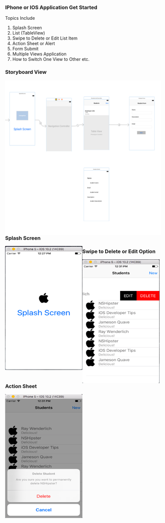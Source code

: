 ### IPhone or IOS Application Get Started 

   Topics Include   

1. Splash Screen 
2. List (TableView)
3. Swipe to  Delete or Edit List Item
4. Action Sheet or Alert 
5. Form Submit
6. Multiple Views Application 
7. How to Switch One View to Other etc.


### Storyboard View

<img src="https://github.com/technolabs/IOSAppDemo/blob/master/images/Screen%20Shot%202017-01-28%20at%2012.22.57%20PM.png?raw=true" align="left" height="500" width="900" >

### Splash Screen

<img src="https://github.com/technolabs/IOSAppDemo/blob/master/images/Screen%20Shot%202017-01-28%20at%2012.26.52%20PM.png?raw=true" align="left" height="400" width="250" >

### Swipe to Delete or Edit Option

<img src="https://github.com/technolabs/IOSAppDemo/blob/master/images/Screen%20Shot%202017-01-28%20at%2012.30.52%20PM.png?raw=true" align="left" height="400" width="250" >

### Action Sheet

<img src="https://github.com/technolabs/IOSAppDemo/blob/master/images/Screen%20Shot%202017-01-28%20at%2012.31.31%20PM.png?raw=true" align="left" height="400" width="250" >
